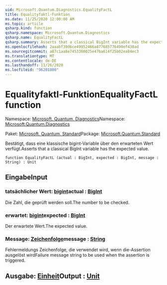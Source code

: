 ```yaml
---
uid: Microsoft.Quantum.Diagnostics.EqualityFactL
title: Equalityfaktl-Funktion
ms.date: 11/25/2020 12:00:00 AM
ms.topic: article
qsharp.kind: function
qsharp.namespace: Microsoft.Quantum.Diagnostics
qsharp.name: EqualityFactL
qsharp.summary: Asserts that a classical BigInt variable has the expected value.
ms.openlocfilehash: 2aaabf39d6ce49952466a877685776490ef438ad
ms.sourcegitcommit: a87c1aa8e7453360025e47ba614f25b02ea84ec3
ms.translationtype: MT
ms.contentlocale: de-DE
ms.lasthandoff: 11/26/2020
ms.locfileid: "96201800"
---
```

# <a name="equalityfactl-function"></a><span data-ttu-id="26ef7-102">Equalityfaktl-Funktion</span><span class="sxs-lookup"><span data-stu-id="26ef7-102">EqualityFactL function</span></span>

<span data-ttu-id="26ef7-103">Namespace: [Microsoft. Quantum. Diagnostics](xref:Microsoft.Quantum.Diagnostics)</span><span class="sxs-lookup"><span data-stu-id="26ef7-103">Namespace: [Microsoft.Quantum.Diagnostics](xref:Microsoft.Quantum.Diagnostics)</span></span>

<span data-ttu-id="26ef7-104">Paket: [Microsoft. Quantum. Standard](https://nuget.org/packages/Microsoft.Quantum.Standard)</span><span class="sxs-lookup"><span data-stu-id="26ef7-104">Package: [Microsoft.Quantum.Standard](https://nuget.org/packages/Microsoft.Quantum.Standard)</span></span>


<span data-ttu-id="26ef7-105">Bestätigt, dass eine klassische bigint-Variable über den erwarteten Wert verfügt.</span><span class="sxs-lookup"><span data-stu-id="26ef7-105">Asserts that a classical BigInt variable has the expected value.</span></span>

```qsharp
function EqualityFactL (actual : BigInt, expected : BigInt, message : String) : Unit
```


## <a name="input"></a><span data-ttu-id="26ef7-106">Eingabe</span><span class="sxs-lookup"><span data-stu-id="26ef7-106">Input</span></span>

### <a name="actual--bigint"></a><span data-ttu-id="26ef7-107">tatsächlicher Wert: [bigint](xref:microsoft.quantum.lang-ref.bigint)</span><span class="sxs-lookup"><span data-stu-id="26ef7-107">actual : [BigInt](xref:microsoft.quantum.lang-ref.bigint)</span></span>

<span data-ttu-id="26ef7-108">Die Zahl, die geprüft werden soll.</span><span class="sxs-lookup"><span data-stu-id="26ef7-108">The number to be checked.</span></span>


### <a name="expected--bigint"></a><span data-ttu-id="26ef7-109">erwartet: [bigint](xref:microsoft.quantum.lang-ref.bigint)</span><span class="sxs-lookup"><span data-stu-id="26ef7-109">expected : [BigInt](xref:microsoft.quantum.lang-ref.bigint)</span></span>

<span data-ttu-id="26ef7-110">Der erwartete Wert.</span><span class="sxs-lookup"><span data-stu-id="26ef7-110">The expected value.</span></span>


### <a name="message--string"></a><span data-ttu-id="26ef7-111">Message: [Zeichenfolge](xref:microsoft.quantum.lang-ref.string)</span><span class="sxs-lookup"><span data-stu-id="26ef7-111">message : [String](xref:microsoft.quantum.lang-ref.string)</span></span>

<span data-ttu-id="26ef7-112">Fehlermeldungs Zeichenfolge, die verwendet wird, wenn die-Assertion ausgelöst wird</span><span class="sxs-lookup"><span data-stu-id="26ef7-112">Failure message string to be used when the assertion is triggered.</span></span>



## <a name="output--unit"></a><span data-ttu-id="26ef7-113">Ausgabe: [Einheit](xref:microsoft.quantum.lang-ref.unit)</span><span class="sxs-lookup"><span data-stu-id="26ef7-113">Output : [Unit](xref:microsoft.quantum.lang-ref.unit)</span></span>

